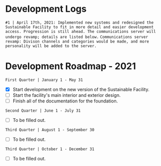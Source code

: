 
# Development Logs
```#1 | April 17th, 2021: Implemented new systems and redesigned the Sustainable Facility to fit in more detail and easier development access. Progression is still ahead. The communications server will undergo revamp; details are listed below.```
```Communications server revamp: Divison channels and categories would be made, and more personality will be added to the server.``` 

# Development Roadmap - 2021

``First Quarter | January 1 - May 31``
- [x] Start development on the new version of the Sustainable Facility.  
- [ ] Start the facility's main interior and exterior design.
- [ ] Finish all of the documentation for the foundation.

``Second Quarter | June 1 - July 31 ``
- [ ] To be filled out.

``Third Quarter | August 1 - September 30``
- [ ] To be filled out.

``Third Quarter | October 1 - December 31``
- [ ] To be filled out.
